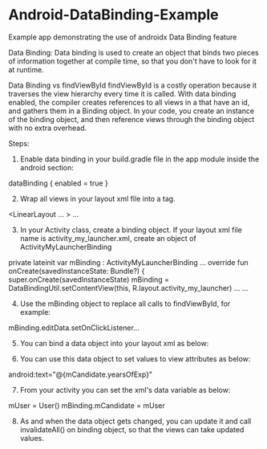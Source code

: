 # Android-DataBinding-Example
Example app demonstrating the use of androidx Data Binding feature 

Data Binding:
Data binding is used to create an object that binds two pieces of information together at compile time, so that you don't have to look for it at runtime.

Data Binding vs findViewById
findViewById is a costly operation because it traverses the view hierarchy every time it is called.
With data binding enabled, the compiler creates references to all views in a <layout> that have an id, and gathers them in a Binding object.
In your code, you create an instance of the binding object, and then reference views through the binding object with no extra overhead.

Steps:
1. Enable data binding in your build.gradle file in the app module inside the android section:

  dataBinding {
    enabled = true
  }

2. Wrap all views in your layout xml file into a <layout> tag.
  
  <layout xmlns:android="http://schemas.android.com/apk/res/android"
    xmlns:tools="http://schemas.android.com/tools">
    <LinearLayout
        ...
        >
      ...
    </LinearLayout>
  </layout>

3. In your Activity class, create a binding object. If your layout xml file name is activity_my_launcher.xml, create an object of ActivityMyLauncherBinding

  private lateinit var mBinding : ActivityMyLauncherBinding
  ...
  override fun onCreate(savedInstanceState: Bundle?) {
        super.onCreate(savedInstanceState)
        mBinding = DataBindingUtil.setContentView(this, R.layout.activity_my_launcher)
        ...
  ...
  
4. Use the mBinding object to replace all calls to findViewById, for example:
  
  mBinding.editData.setOnClickListener...
  
5. You can bind a data object into your layout xml as below:
  
  <data>
        <variable
            name="mCandidate"
            type="com.rgb.example.databinding.data.User" />
  </data>
  
6. You can use this data object to set values to view attributes as below:

  android:text="@{mCandidate.yearsOfExp}"
  
7. From your activity you can set the xml's data variable as below:

  mUser = User()
  mBinding.mCandidate = mUser
  
8. As and when the data object gets changed, you can update it and call invalidateAll() on binding object, so that the views can take updated values.


  
